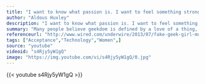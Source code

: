 ```yaml
---
title: "I want to know what passion is. I want to feel something strongly."
author: "Aldous Huxley"
description: "I want to know what passion is. I want to feel something strongly. - Aldous Huxley quotes from GetInspired365.com"
summary: "Many people believe geekdom is defined by a love of a thing, but I think — and my experience of geekdom bears on this thinking — that the true sign of a geek is a delight in sharing a thing. It’s the major difference between a geek and a hipster, you know: When a hipster sees someone else grooving on the thing they love, their reaction is to say 'Oh, crap, now the wrong people like the thing I love.' "
referenceurl: "http://www.wired.com/underwire/2013/07/fake-geek-girl-music-video/?mbid=social10108914"
tags: ["Acceptance","Technology","Women",]
source: "youtube"
videoid: "s4Rjy5yW1gQ"
image: "https://img.youtube.com/vi/s4Rjy5yW1gQ/0.jpg"
---
```


{{< youtube s4Rjy5yW1gQ >}}
